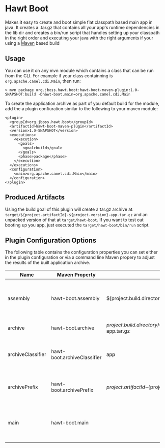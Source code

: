 Hawt Boot
=========

Makes it easy to create and boot simple flat classpath based main app in java.  It creates a .tar.gz that contains all your app's runtime
dependencies in the lib dir and creates a bin/run script that handles setting up your classpath in the right order and executing your
java with the right arguments if your using a [Maven](http://maven.apache.org) based build

Usage
-------

You can use it on any mvn module which contains a class that can be run from the CLI.  For example if your class containning is `org.apache.camel.cdi.Main`, then 
run:

    > mvn package org.jboss.hawt.boot:hawt-boot-maven-plugin:1.0-SNAPSHOT:build -Dhawt-boot.main=org.apache.camel.cdi.Main
    

To create the application archive as part of you default build for the module, add the a plugin confiuration similar to the following to your maven module:

    <plugin>
      <groupId>org.jboss.hawt.boot</groupId>
      <artifactId>hawt-boot-maven-plugin</artifactId>
      <version>1.0-SNAPSHOT</version>
      <executions>
        <execution>
          <goals>
            <goal>build</goal>
          </goals>
          <phase>package</phase>
        </execution>
      </executions>
      <configuration>
        <main>org.apache.camel.cdi.Main</main>
      </configuration>
    </plugin>

Produced Artifacts
------------------

Using the build goal of this plugin will create a tar.gz archive at: `target/${project.artifactId}-${project.version}-app.tar.gz` and an unpacked version of that at `target/hawt-boot`.  If you want to test out booting up you app, just
executed the `target/hawt-boot/bin/run` script.

Plugin Configuration Options
----------------------------

The following table contains the configuration properties you can set either in the plugin configuration or via a command line Maven propery to adjust the results of the built application archive.

Name | Maven Property | Default | Description 
-----| -------------- | ------- | -----------
assembly | hawt-boot.assembly | ${project.build.directory}/hawt-boot | Directory where the application assembly will be created
archive | hawt-boot.archive | ${project.build.directory}/${project.artifactId}-${project.version}-app.tar.gz | Archive file that will be created
archiveClassifier | hawt-boot.archiveClassifier | app | The GAV classifier that will be assigned to the archive.
archivePrefix | hawt-boot.archivePrefix | ${project.artifactId}-${project.version}-app/ | the path prefixed on the files within the archive.
main | hawt-boot.main | | The main class that will be executed by the boot process.

